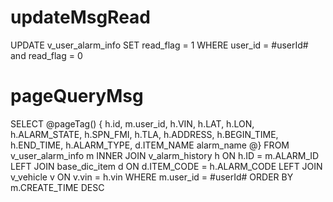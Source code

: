 updateMsgRead
===
UPDATE v_user_alarm_info 
SET read_flag = 1
WHERE user_id = #userId# and read_flag = 0

pageQueryMsg
===
SELECT
@pageTag() {
    h.id,
    m.user_id,
    h.VIN,
    h.LAT,
    h.LON,
    h.ALARM_STATE,
    h.SPN_FMI,
    h.TLA,
    h.ADDRESS,
    h.BEGIN_TIME,
    h.END_TIME,
    h.ALARM_TYPE,
    d.ITEM_NAME alarm_name
@}
FROM
    v_user_alarm_info m
INNER JOIN v_alarm_history h ON h.ID = m.ALARM_ID
LEFT JOIN base_dic_item d ON d.ITEM_CODE = h.ALARM_CODE
LEFT JOIN v_vehicle v ON v.vin = h.vin
WHERE  m.user_id = #userId#
ORDER BY m.CREATE_TIME DESC
